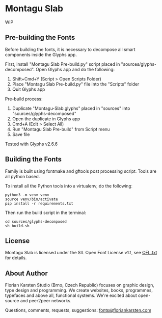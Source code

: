 # Montagu Slab

WIP

## Pre-building the Fonts

Before building the fonts, it is necessary to decompose all smart components inside the Glyphs app.

First, install "Montagu Slab Pre-build.py" script placed in "sources/glyphs-decomposed". Open Glyphs app and do the following:

1. Shift+Cmd+Y (Script > Open Scripts Folder)
2. Place "Montagu Slab Pre-build.py" file into the "Scripts" folder
3. Quit Glyphs app

Pre-build process:

1. Duplicate "Montagu-Slab.glyphs" placed in "sources" into "sources/glyphs-decomposed"
2. Open the duplicate in Glyphs app
3. Cmd+A (Edit > Select All)
4. Run "Montagu Slab Pre-build" from Script menu
5. Save file

Tested with Glyphs v2.6.6

## Building the Fonts

Family is built using fontmake and gftools post processing script. Tools are all python based.

To install all the Python tools into a virtualenv, do the following:

```
python3 -m venv venv
source venv/bin/activate
pip install -r requirements.txt
```

Then run the build script in the terminal:

```
cd sources/glyphs-decomposed
sh build.sh
```

## License

Montagu Slab is licensed under the SIL Open Font License v1.1, see [OFL.txt](OFL.txt) for details.

## About Author

Florian Karsten Studio (Brno, Czech Republic) focuses on graphic design, type design and programming. We create websites, books, programmes, typefaces and above all, functional systems. We're excited about open-source and peer2peer networks.

Questions, comments, requests, suggestions: fonts@floriankarsten.com